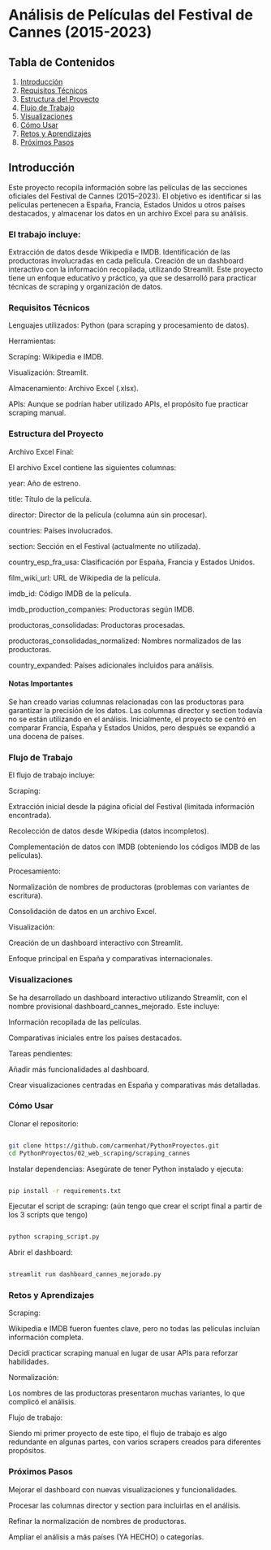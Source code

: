 # Análisis de Películas del Festival de Cannes (2015-2023) #
## Tabla de Contenidos ##
1. [Introducción](#introducción)
2. [Requisitos Técnicos](#requisitos-técnicos)
3. [Estructura del Proyecto](#estructura-del-proyecto)
4. [Flujo de Trabajo](#flujo-de-trabajo)
5. [Visualizaciones](#visualizaciones)
6. [Cómo Usar](#cómo-usar)
7. [Retos y Aprendizajes](#retos-y-aprendizajes)
8. [Próximos Pasos](#próximos-pasos)

 ## Introducción ##
Este proyecto recopila información sobre las películas de las secciones oficiales del Festival de Cannes (2015–2023). El objetivo es identificar si las películas pertenecen a España, Francia, Estados Unidos u otros países destacados, y almacenar los datos en un archivo Excel para su análisis.

### El trabajo incluye: ###

Extracción de datos desde Wikipedia e IMDB.
Identificación de las productoras involucradas en cada película.
Creación de un dashboard interactivo con la información recopilada, utilizando Streamlit.
Este proyecto tiene un enfoque educativo y práctico, ya que se desarrolló para practicar técnicas de scraping y organización de datos.

### Requisitos Técnicos ###

Lenguajes utilizados: Python (para scraping y procesamiento de datos).

Herramientas:

Scraping: Wikipedia e IMDB.

Visualización: Streamlit.

Almacenamiento: Archivo Excel (.xlsx).

APIs: Aunque se podrían haber utilizado APIs, el propósito fue practicar scraping manual.


### Estructura del Proyecto ###

Archivo Excel Final:

El archivo Excel contiene las siguientes columnas:

year: Año de estreno.

title: Título de la película.

director: Director de la película (columna aún sin procesar).

countries: Países involucrados.

section: Sección en el Festival (actualmente no utilizada).

country_esp_fra_usa: Clasificación por España, Francia y Estados Unidos.

film_wiki_url: URL de Wikipedia de la película.

imdb_id: Código IMDB de la película.

imdb_production_companies: Productoras según IMDB.

productoras_consolidadas: Productoras procesadas.

productoras_consolidadas_normalized: Nombres normalizados de las productoras.

country_expanded: Países adicionales incluidos para análisis.

#### Notas Importantes ####

Se han creado varias columnas relacionadas con las productoras para garantizar la precisión de los datos.
Las columnas director y section todavía no se están utilizando en el análisis.
Inicialmente, el proyecto se centró en comparar Francia, España y Estados Unidos, pero después se expandió a una docena de países.

### Flujo de Trabajo ###
El flujo de trabajo incluye:

Scraping:

Extracción inicial desde la página oficial del Festival (limitada información encontrada).

Recolección de datos desde Wikipedia (datos incompletos).

Complementación de datos con IMDB (obteniendo los códigos IMDB de las películas).


Procesamiento:

Normalización de nombres de productoras (problemas con variantes de escritura).

Consolidación de datos en un archivo Excel.

Visualización:

Creación de un dashboard interactivo con Streamlit.

Enfoque principal en España y comparativas internacionales.

### Visualizaciones ###

Se ha desarrollado un dashboard interactivo utilizando Streamlit, con el nombre provisional dashboard_cannes_mejorado. Este incluye:

Información recopilada de las películas.

Comparativas iniciales entre los países destacados.

Tareas pendientes:

Añadir más funcionalidades al dashboard.

Crear visualizaciones centradas en España y comparativas más detalladas.

### Cómo Usar ###

Clonar el repositorio:

```bash

git clone https://github.com/carmenhat/PythonProyectos.git
cd PythonProyectos/02_web_scraping/scraping_cannes 
```

Instalar dependencias: Asegúrate de tener Python instalado y ejecuta:

```bash

pip install -r requirements.txt 
```

Ejecutar el script de scraping: (aún tengo que crear el script final a partir de los 3 scripts que tengo) 

```bash

python scraping_script.py 
```
Abrir el dashboard:

```bash

streamlit run dashboard_cannes_mejorado.py
```
### Retos y Aprendizajes ###

Scraping:

Wikipedia e IMDB fueron fuentes clave, pero no todas las películas incluían información completa.

Decidí practicar scraping manual en lugar de usar APIs para reforzar habilidades.

Normalización:

Los nombres de las productoras presentaron muchas variantes, lo que complicó el análisis.

Flujo de trabajo:

Siendo mi primer proyecto de este tipo, el flujo de trabajo es algo redundante en algunas partes, con varios scrapers creados para diferentes propósitos.

### Próximos Pasos ###

Mejorar el dashboard con nuevas visualizaciones y funcionalidades.

Procesar las columnas director y section para incluirlas en el análisis.

Refinar la normalización de nombres de productoras.

Ampliar el análisis a más países (YA HECHO)  o categorías.
